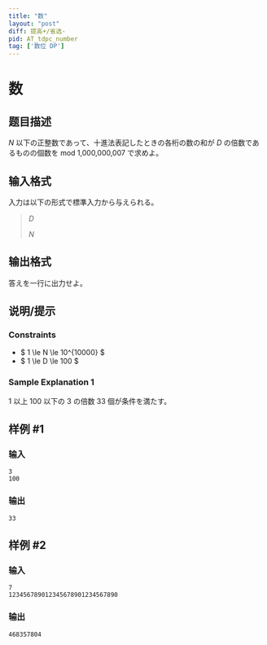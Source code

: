```yaml
---
title: "数"
layout: "post"
diff: 提高+/省选-
pid: AT_tdpc_number
tag: ['数位 DP']
---
```


# 数

## 题目描述

$N$ 以下の正整数であって、十進法表記したときの各桁の数の和が $D$ の倍数であるものの個数を mod 1,000,000,007 で求めよ。

## 输入格式

入力は以下の形式で標準入力から与えられる。

> $D$
>
> $N$

## 输出格式

答えを一行に出力せよ。


## 说明/提示

### Constraints

- $ 1 \le N \le 10^{10000} $
- $ 1 \le D \le 100 $

### Sample Explanation 1

1 以上 100 以下の 3 の倍数 33 個が条件を満たす。


## 样例 #1

### 输入

```
3
100
```

### 输出

```
33
```

## 样例 #2

### 输入

```
7
123456789012345678901234567890
```

### 输出

```
468357804
```

